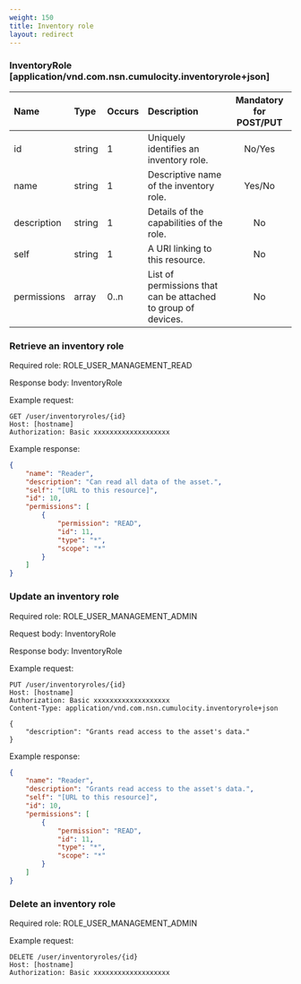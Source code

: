 ```yaml
---
weight: 150
title: Inventory role
layout: redirect
---
```


### InventoryRole [application/vnd.com.nsn.cumulocity.inventoryrole+json]

|Name|Type|Occurs|Description|Mandatory for POST/PUT|
|:---|:---|:-----|:----------|:----------:|
|id|string|1|Uniquely identifies an inventory role.|No/Yes|
|name|string|1|Descriptive name of the inventory role.|Yes/No|
|description|string|1|Details of the capabilities of the role.|No|
|self|string|1|A URI linking to this resource.|No|
|permissions|array|0..n|List of permissions that can be attached to group of devices.|No|

### Retrieve an inventory role

Required role: ROLE_USER_MANAGEMENT_READ

Response body: InventoryRole

Example request:

```http
GET /user/inventoryroles/{id}
Host: [hostname]
Authorization: Basic xxxxxxxxxxxxxxxxxxx
```

Example response:

```json
{
    "name": "Reader",
    "description": "Can read all data of the asset.",
    "self": "[URL to this resource]",
    "id": 10,
    "permissions": [
        {
            "permission": "READ",
            "id": 11,
            "type": "*",
            "scope": "*"
        }
    ]
}
```

### Update an inventory role

Required role: ROLE_USER_MANAGEMENT_ADMIN

Request body: InventoryRole

Response body: InventoryRole

Example request:

```http
PUT /user/inventoryroles/{id}
Host: [hostname]
Authorization: Basic xxxxxxxxxxxxxxxxxxx
Content-Type: application/vnd.com.nsn.cumulocity.inventoryrole+json

{
    "description": "Grants read access to the asset's data."
}
```

Example response:

```json
{
    "name": "Reader",
    "description": "Grants read access to the asset's data.",
    "self": "[URL to this resource]",
    "id": 10,
    "permissions": [
        {
            "permission": "READ",
            "id": 11,
            "type": "*",
            "scope": "*"
        }
    ]
}
```

### Delete an inventory role

Required role: ROLE_USER_MANAGEMENT_ADMIN

Example request:

```http
DELETE /user/inventoryroles/{id}
Host: [hostname]
Authorization: Basic xxxxxxxxxxxxxxxxxxx
```
